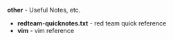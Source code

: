 <b>other</b> - Useful Notes, etc.</b><br>
- <B>redteam-quicknotes.txt</B> - red team quick reference<br>
- <b>vim</b> - vim reference<br>
<br>
